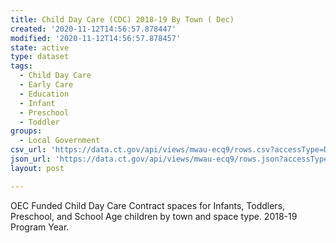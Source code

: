 ```yaml
---
title: Child Day Care (CDC) 2018-19 By Town ( Dec)
created: '2020-11-12T14:56:57.878447'
modified: '2020-11-12T14:56:57.878457'
state: active
type: dataset
tags:
  - Child Day Care
  - Early Care
  - Education
  - Infant
  - Preschool
  - Toddler
groups:
  - Local Government
csv_url: 'https://data.ct.gov/api/views/mwau-ecq9/rows.csv?accessType=DOWNLOAD'
json_url: 'https://data.ct.gov/api/views/mwau-ecq9/rows.json?accessType=DOWNLOAD'
layout: post

---
```

OEC Funded Child Day Care Contract spaces for Infants, Toddlers, Preschool, and School Age children by town and space type. 2018-19 Program Year.
